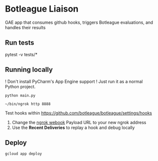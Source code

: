 # Botleague Liaison

GAE app that consumes github hooks, triggers Botleague evaluations, 
and handles their results

## Run tests

pytest -v tests/*

## Running locally

! Don't install PyCharm's App Engine support ! Just run it as a normal Python project.

```
python main.py
``` 

```
~/bin/ngrok http 8888
```

Test hooks within https://github.com/botleague/botleague/settings/hooks


1. Change the [ngrok webook](https://github.com/botleague/botleague/settings/hooks/101461445) Payload URL to your new ngrok address
2. Use the **Recent Deliveries** to replay a hook and debug locally


## Deploy

```
gcloud app deploy
```
